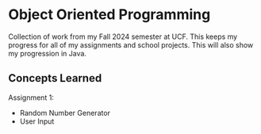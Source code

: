 <h1>Object Oriented Programming</h1>

<p>Collection of work from my Fall 2024 semester at UCF. This keeps my progress for all of my assignments and school projects.
  This will also show my progression in Java.</p>

<h2>Concepts Learned</h2>

<p>Assignment 1:</p>

<ul>
  <li>Random Number Generator</li>
  <li>User Input</li>
</ul>
